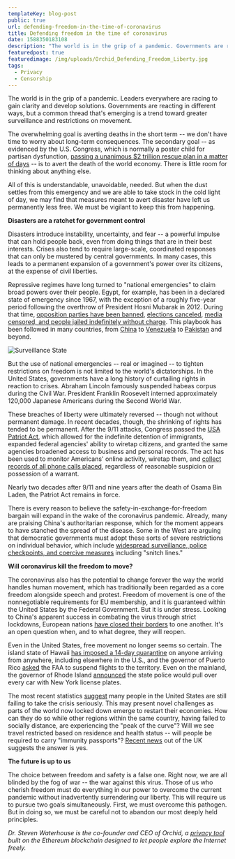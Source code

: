 ```yaml
--- 
templateKey: blog-post
public: true
url: defending-freedom-in-the-time-of-coronavirus
title: Defending freedom in the time of coronavirus
date: 1588350183108
description: "The world is in the grip of a pandemic. Governments are reacting in different ways, but a common thread that’s emerging is a trend toward greater surveillance and restrictions on movement."
featuredpost: true
featuredimage: /img/uploads/Orchid_Defending_Freedom_Liberty.jpg
tags:
  - Privacy
  - Censorship
---
```


The world is in the grip of a pandemic. Leaders everywhere are racing to gain clarity and develop solutions. Governments are reacting in different ways, but a common thread that's emerging is a trend toward greater surveillance and restrictions on movement.

The overwhelming goal is averting deaths in the short term -- we don't have time to worry about long-term consequences. The secondary goal -- as evidenced by the U.S. Congress, which is normally a poster child for partisan dysfunction, [passing a unanimous $2 trillion rescue plan in a matter of days](https://www.npr.org/2020/03/27/822062909/house-aims-to-send-2-trillion-rescue-package-to-president-to-stem-coronavirus-cr) -- is to avert the death of the world economy. There is little room for thinking about anything else.

All of this is understandable, unavoidable, needed. But when the dust settles from this emergency and we are able to take stock in the cold light of day, we may find that measures meant to avert disaster have left us permanently less free. We must be vigilant to keep this from happening.

**Disasters are a ratchet for government control**

Disasters introduce instability, uncertainty, and fear -- a powerful impulse that can hold people back, even from doing things that are in their best interests. Crises also tend to require large-scale, coordinated responses that can only be mustered by central governments. In many cases, this leads to a permanent expansion of a government's power over its citizens, at the expense of civil liberties.

Repressive regimes have long turned to "national emergencies" to claim broad powers over their people. Egypt, for example, has been in a declared state of emergency since 1967, with the exception of a roughly five-year period following the overthrow of President Hosni Mubarak in 2012. During that time, [opposition parties have been banned](https://www.cfr.org/backgrounder/egypts-muslim-brotherhood), [elections canceled](https://www.brookings.edu/research/the-2005-egyptian-elections-how-free-how-important/), [media censored, and people jailed indefinitely without charge](https://www.wsws.org/en/articles/2018/07/23/egyp-j23.html). This playbook has been followed in many countries, from [China](https://time.com/5600363/china-tiananmen-30-years-later/) to [Venezuela](https://www.bbc.com/news/world-latin-america-36339721) to [Pakistan](https://www.nytimes.com/2007/11/03/world/asia/04pakistan.html) and beyond.

![Surveillance State](/img/uploads/surveillance-state-illustration.jpg)

But the use of national emergencies -- real or imagined -- to tighten restrictions on freedom is not limited to the world's dictatorships. In the United States, governments have a long history of curtailing rights in reaction to crises. Abraham Lincoln famously suspended habeas corpus during the Civil War. President Franklin Roosevelt interned approximately 120,000 Japanese Americans during the Second World War.

These breaches of liberty were ultimately reversed -- though not without permanent damage. In recent decades, though, the shrinking of rights has tended to be permanent. After the 9/11 attacks, Congress passed the [USA Patriot Act](https://www.aclu.org/other/surveillance-under-usapatriot-act), which allowed for the indefinite detention of immigrants, expanded federal agencies' ability to wiretap citizens, and granted the same agencies broadened access to business and personal records. The act has been used to monitor Americans' online activity, wiretap them, and [collect records of all phone calls placed](https://www.wired.com/2013/09/nsa-abusing-patriot-act/), regardless of reasonable suspicion or possession of a warrant.

Nearly two decades after 9/11 and nine years after the death of Osama Bin Laden, the Patriot Act remains in force.

There is every reason to believe the safety-in-exchange-for-freedom bargain will expand in the wake of the coronavirus pandemic. Already, many are praising China's authoritarian response, which for the moment appears to have stanched the spread of the disease. Some in the West are arguing that democratic governments must adopt these sorts of severe restrictions on individual behavior, which include [widespread surveillance, police checkpoints, and coercive measures](https://www.theglobeandmail.com/world/article-china-virus-response-escalates-to-snitch-lines-and-threats-of/) including "snitch lines."

**Will coronavirus kill the freedom to move?**

The coronavirus also has the potential to change forever the way the world handles human movement, which has traditionally been regarded as a core freedom alongside speech and protest. Freedom of movement is one of the nonnegotiable requirements for EU membership, and it is guaranteed within the United States by the Federal Government. But it is under stress. Looking to China's apparent success in combating the virus through strict lockdowns, European nations [have closed their borders](https://www.nytimes.com/2020/03/18/world/europe/hungary-borders-europe-coronavirus.html) to one another. It's an open question when, and to what degree, they will reopen.

Even in the United States, free movement no longer seems so certain. The island state of Hawaii [has imposed a 14-day quarantine](https://www.hawaiinewsnow.com/2020/04/03/kauai-police-arrest-washington-man-violating-travel-quarantine-rules/) on anyone arriving from anywhere, including elsewhere in the U.S., and the governor of Puerto Rico [asked](https://www.miamiherald.com/news/coronavirus/article241295696.html) the FAA to suspend flights to the territory. Even on the mainland, the governor of Rhode Island [announced](https://www.cnn.com/2020/03/27/us/rhode-island-tracking-down-new-yorkers/index.html) the state police would pull over every car with New York license plates.

The most recent statistics [suggest](https://www.gstatic.com/covid19/mobility/2020-03-29_US_Mobility_Report_en.pdf) many people in the United States are still failing to take the crisis seriously. This may present novel challenges as parts of the world now locked down emerge to restart their economies. How can they do so while other regions within the same country, having failed to socially distance, are experiencing the "peak of the curve"? Will we see travel restricted based on residence and health status -- will people be required to carry "immunity passports"? [Recent news](https://www.theguardian.com/world/2020/apr/03/immunity-passports-can-they-end-uk-coronavirus-lockdown) out of the UK suggests the answer is yes.

**The future is up to us**

The choice between freedom and safety is a false one. Right now, we are all blinded by the fog of war -- the war against this virus. Those of us who cherish freedom must do everything in our power to overcome the current pandemic without inadvertently surrendering our liberty. This will require us to pursue two goals simultaneously. First, we must overcome this pathogen. But in doing so, we must be careful not to abandon our most deeply held principles.

*Dr. Steven Waterhouse is the co-founder and CEO of Orchid, a [privacy tool](https://blog.orchid.com/orchids-privacy-network-launches/) built on the Ethereum blockchain designed to let people explore the Internet freely.*
